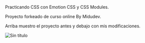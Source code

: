 

Practicando CSS con Emotion CSS y CSS Modules. 

Proyecto forkeado de curso online By Midudev.

Arriba muestro el proyecto antes y debajo con mis modificaciones.

![Sin título](https://user-images.githubusercontent.com/100493436/180623957-612d384c-5a5b-4d7d-96be-dc86f5246c30.png)
